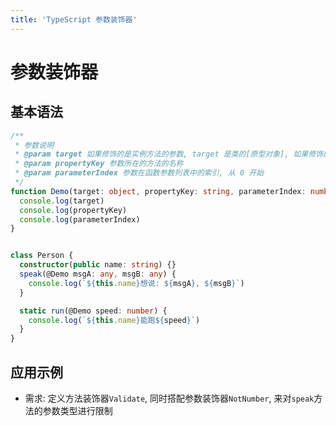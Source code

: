 ```yaml
---
title: 'TypeScript 参数装饰器'
---
```


# 参数装饰器

## 基本语法

```ts
/**
 * 参数说明
 * @param target 如果修饰的是实例方法的参数, target 是类的[原型对象], 如果修饰的是静态方法的参数, target 是[类]
 * @param propertyKey 参数所在的方法的名称
 * @param parameterIndex 参数在函数参数列表中的索引, 从 0 开始
 */
function Demo(target: object, propertyKey: string, parameterIndex: number) {
  console.log(target)
  console.log(propertyKey)
  console.log(parameterIndex)
}


class Person {
  constructor(public name: string) {}
  speak(@Demo msgA: any, msgB: any) {
    console.log(`${this.name}想说: ${msgA}, ${msgB}`)
  }

  static run(@Demo speed: number) {
    console.log(`${this.name}能跑${speed}`)
  }
}
```

## 应用示例

- 需求: 定义方法装饰器`Validate`, 同时搭配参数装饰器`NotNumber`, 来对`speak`方法的参数类型进行限制
